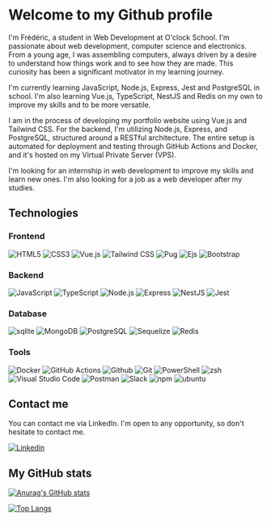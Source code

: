 # Welcome to my Github profile

I'm Frédéric, a student in Web Development at O'clock School. I'm passionate about web development, computer science and electronics. From a young age, I was assembling computers, always driven by a desire to understand how things work and to see how they are made. This curiosity has been a significant motivator in my learning journey.

I'm currently learning JavaScript, Node.js, Express, Jest and PostgreSQL in school. I'm also learning Vue.js, TypeScript, NestJS and Redis on my own to improve my skills and to be more versatile.

I am in the process of developing my portfolio website using Vue.js and Tailwind CSS. For the backend, I'm utilizing Node.js, Express, and PostgreSQL, structured around a RESTful architecture. The entire setup is automated for deployment and testing through GitHub Actions and Docker, and it's hosted on my Virtual Private Server (VPS).

I'm looking for an internship in web development to improve my skills and learn new ones. I'm also looking for a job as a web developer after my studies.

## Technologies

### Frontend

![HTML5](https://img.shields.io/badge/HTML5-E34F26?style=for-the-badge&logo=html5&logoColor=white)
![CSS3](https://img.shields.io/badge/CSS3-1572B6?style=for-the-badge&logo=css3&logoColor=white)
![Vue.js](https://img.shields.io/badge/Vue.js-4FC08D?style=for-the-badge&logo=vuedotjs&logoColor=white)
![Tailwind CSS](https://img.shields.io/badge/Tailwind_CSS-38B2AC?style=for-the-badge&logo=tailwindcss&logoColor=white)
![Pug](https://img.shields.io/badge/Pug-A86454?style=for-the-badge&logo=pug&logoColor=white)
![Ejs](https://img.shields.io/badge/Ejs-2B2D2E?style=for-the-badge&logo=ejs&logoColor=white)
![Bootstrap](https://img.shields.io/badge/Bootstrap-7952B3?style=for-the-badge&logo=bootstrap&logoColor=white)

### Backend

![JavaScript](https://img.shields.io/badge/JavaScript-F7DF1E?style=for-the-badge&logo=javascript&logoColor=black)
![TypeScript](https://img.shields.io/badge/TypeScript-3178C6?style=for-the-badge&logo=typescript&logoColor=white)
![Node.js](https://img.shields.io/badge/Node.js-339933?style=for-the-badge&logo=nodedotjs&logoColor=white)
![Express](https://img.shields.io/badge/Express-000000?style=for-the-badge&logo=express&logoColor=white)
![NestJS](https://img.shields.io/badge/NestJS-E0234E?style=for-the-badge&logo=nestjs&logoColor=white)
![Jest](https://img.shields.io/badge/Jest-C21325?style=for-the-badge&logo=jest&logoColor=white)

### Database

![sqlite](https://img.shields.io/badge/sqlite-003B57?style=for-the-badge&logo=sqlite&logoColor=white)
![MongoDB](https://img.shields.io/badge/MongoDB-47A248?style=for-the-badge&logo=mongodb&logoColor=white)
![PostgreSQL](https://img.shields.io/badge/PostgreSQL-336791?style=for-the-badge&logo=postgresql&logoColor=white)
![Sequelize](https://img.shields.io/badge/Sequelize-52B0E7?style=for-the-badge&logo=sequelize&logoColor=white)
![Redis](https://img.shields.io/badge/Redis-DC382D?style=for-the-badge&logo=redis&logoColor=white)

### Tools

![Docker](https://img.shields.io/badge/Docker-2496ED?style=for-the-badge&logo=docker&logoColor=white)
![GitHub Actions](https://img.shields.io/badge/GitHub_Actions-2088FF?style=for-the-badge&logo=githubactions&logoColor=white)
![Github](https://img.shields.io/badge/GitHub-181717?style=for-the-badge&logo=github&logoColor=white)
![Git](https://img.shields.io/badge/Git-F05032?style=for-the-badge&logo=git&logoColor=white)
![PowerShell](https://img.shields.io/badge/PowerShell-5391FE?style=for-the-badge&logo=powershell&logoColor=white)
![zsh](https://img.shields.io/badge/zsh-1A2C34?style=for-the-badge&logo=gnu-bash&logoColor=white)
![Visual Studio Code](https://img.shields.io/badge/Visual_Studio_Code-007ACC?style=for-the-badge&logo=visualstudiocode&logoColor=white)
![Postman](https://img.shields.io/badge/Postman-FF6C37?style=for-the-badge&logo=postman&logoColor=white)
![Slack](https://img.shields.io/badge/Slack-4A154B?style=for-the-badge&logo=slack&logoColor=white)
![npm](https://img.shields.io/badge/npm-CB3837?style=for-the-badge&logo=npm&logoColor=white)
![ubuntu](https://img.shields.io/badge/ubuntu-E95420?style=for-the-badge&logo=ubuntu&logoColor=white)

## Contact me

You can contact me via LinkedIn. I'm open to any opportunity, so don't hesitate to contact me.

[![Linkedin](https://img.shields.io/badge/Linkedin-0A66C2?style=for-the-badge&logo=linkedin&logoColor=white)](https://www.linkedin.com/in/fr%C3%A9d%C3%A9ric-fouch%C3%A9/)

## My GitHub stats

[![Anurag's GitHub stats](https://github-readme-stats.vercel.app/api?username=fredericfouche&show_icons=true&theme=vue&hide_rank=true)](https://github.com/anuraghazra/github-readme-stats)

[![Top Langs](https://github-readme-stats.vercel.app/api/top-langs/?username=fredericfouche&layout=pie)](https://github.com/anuraghazra/github-readme-stats)
